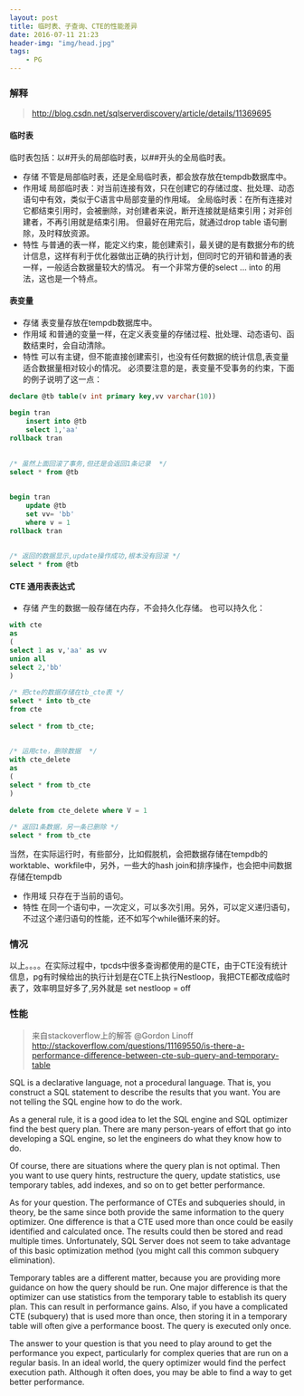 ```yaml
---
layout: post
title: 临时表、子查询、CTE的性能差异
date: 2016-07-11 21:23
header-img: "img/head.jpg"
tags:
    - PG
---
```



### 解释
> http://blog.csdn.net/sqlserverdiscovery/article/details/11369695 

#### 临时表

临时表包括：以#开头的局部临时表，以##开头的全局临时表。
+ 	存储
不管是局部临时表，还是全局临时表，都会放存放在tempdb数据库中。
+ 	作用域
局部临时表：对当前连接有效，只在创建它的存储过度、批处理、动态语句中有效，类似于C语言中局部变量的作用域。
全局临时表：在所有连接对它都结束引用时，会被删除，对创建者来说，断开连接就是结束引用；对非创建者，不再引用就是结束引用。
但最好在用完后，就通过drop  table 语句删除，及时释放资源。
+ 	特性
与普通的表一样，能定义约束，能创建索引，最关键的是有数据分布的统计信息，这样有利于优化器做出正确的执行计划，但同时它的开销和普通的表一样，一般适合数据量较大的情况。
有一个非常方便的select ... into 的用法，这也是一个特点。
  
#### 表变量
+	存储
表变量存放在tempdb数据库中。
+	作用域
和普通的变量一样，在定义表变量的存储过程、批处理、动态语句、函数结束时，会自动清除。
+	特性
可以有主键，但不能直接创建索引，也没有任何数据的统计信息,表变量适合数据量相对较小的情况。
必须要注意的是，表变量不受事务的约束，下面的例子说明了这一点：

``` sql
declare @tb table(v int primary key,vv varchar(10))  
  
begin tran  
    insert into @tb  
    select 1,'aa'  
rollback tran  
  
  
/* 虽然上面回滚了事务,但还是会返回1条记录  */
select * from @tb  
  
  
begin tran  
    update @tb  
    set vv= 'bb'  
    where v = 1  
rollback tran  
  
  
/* 返回的数据显示,update操作成功,根本没有回滚 */ 
select * from @tb  
```
 
#### CTE 通用表表达式
 
+	存储
产生的数据一般存储在内存，不会持久化存储。
也可以持久化：

``` sql
with cte  
as  
(  
select 1 as v,'aa' as vv  
union all  
select 2,'bb'  
)  
  
/* 把cte的数据存储在tb_cte表 */
select * into tb_cte  
from cte  
  
select * from tb_cte;  
  
  
/* 运用cte，删除数据  */
with cte_delete  
as  
(  
select * from tb_cte  
)  
  
delete from cte_delete where V = 1  
  
/* 返回1条数据，另一条已删除 */
select * from tb_cte  
```

当然，在实际运行时，有些部分，比如假脱机，会把数据存储在tempdb的worktable、workfile中，另外，一些大的hash join和排序操作，也会把中间数据存储在tempdb
+	作用域
只存在于当前的语句。
+	特性
在同一个语句中，一次定义，可以多次引用。另外，可以定义递归语句，不过这个递归语句的性能，还不如写个while循环来的好。
 
### 情况

以上。。。。在实际过程中，tpcds中很多查询都使用的是CTE，由于CTE没有统计信息，pg有时候给出的执行计划是在CTE上执行Nestloop，我把CTE都改成临时表了，效率明显好多了,另外就是 set nestloop = off

### 性能
> 来自stackoverflow上的解答 @Gordon Linoff http://stackoverflow.com/questions/11169550/is-there-a-performance-difference-between-cte-sub-query-and-temporary-table

SQL is a declarative language, not a procedural language. That is, you construct a SQL statement to describe the results that you want. You are not telling the SQL engine how to do the work.

As a general rule, it is a good idea to let the SQL engine and SQL optimizer find the best query plan. There are many person-years of effort that go into developing a SQL engine, so let the engineers do what they know how to do.

Of course, there are situations where the query plan is not optimal. Then you want to use query hints, restructure the query, update statistics, use temporary tables, add indexes, and so on to get better performance.

As for your question. The performance of CTEs and subqueries should, in theory, be the same since both provide the same information to the query optimizer. One difference is that a CTE used more than once could be easily identified and calculated once. The results could then be stored and read multiple times. Unfortunately, SQL Server does not seem to take advantage of this basic optimization method (you might call this common subquery elimination).

Temporary tables are a different matter, because you are providing more guidance on how the query should be run. One major difference is that the optimizer can use statistics from the temporary table to establish its query plan. This can result in performance gains. Also, if you have a complicated CTE (subquery) that is used more than once, then storing it in a temporary table will often give a performance boost. The query is executed only once.

The answer to your question is that you need to play around to get the performance you expect, particularly for complex queries that are run on a regular basis. In an ideal world, the query optimizer would find the perfect execution path. Although it often does, you may be able to find a way to get better performance.
